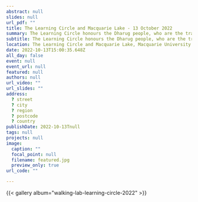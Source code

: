 ```yaml
---
abstract: null
slides: null
url_pdf: ""
title: The Learning Circle and Macquarie Lake - 13 October 2022
summary: The Learning Circle honours the Dharug people, who are the traditional owners of Macquarie University's lands. It provides a culturally safe space for gathering and sharing knowledge, as Aboriginal and Torres Strait Islander peoples have done for tens of thousands of years.
subtitle: The Learning Circle honours the Dharug people, who are the traditional owners of Macquarie University's lands. It provides a culturally safe space for gathering and sharing knowledge, as Aboriginal and Torres Strait Islander peoples have done for tens of thousands of years.
location: The Learning Circle and Macquarie Lake, Macquarie University
date: 2022-10-13T15:00:35.648Z
all_day: false
event: null
event_url: null
featured: null
authors: null
url_video: ""
url_slides: ""
address:
  ? street
  ? city
  ? region
  ? postcode
  ? country
publishDate: 2022-10-13Tnull
tags: null
projects: null
image:
  caption: ""
  focal_point: null
  filename: featured.jpg
  preview_only: true
url_code: ""

---
```


{{< gallery album="walking-lab-learning-circle-2022" >}}
